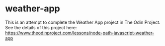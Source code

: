 # weather-app
This is an attempt to complete the Weather App project in The Odin Project. See the details of this project here: https://www.theodinproject.com/lessons/node-path-javascript-weather-app
